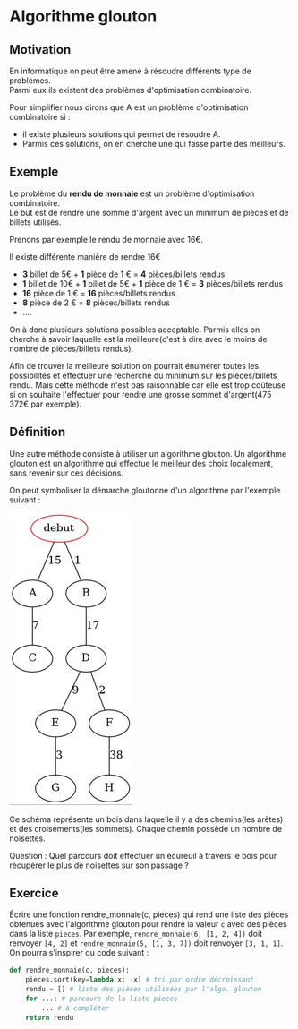 # Algorithme glouton   

## Motivation 
En informatique on peut être amené à résoudre différents type de problèmes.  
Parmi eux ils existent des problèmes d'optimisation combinatoire.   

Pour simplifier nous dirons que A est un problème d'optimisation combinatoire si :  
- il existe plusieurs solutions qui permet de résoudre A.  
- Parmis ces solutions, on en cherche une qui fasse partie des meilleurs.  

## Exemple 
Le problème du __rendu de monnaie__ est un problème d'optimisation combinatoire.  
Le but est de rendre une somme d'argent avec un minimum de pièces et de billets utilisés.   

Prenons par exemple le rendu de monnaie avec 16€.   

Il existe différente manière de rendre 16€   
- __3__ billet de 5€ + __1__ pièce de 1 € = __4__ pièces/billets rendus   
- __1__ billet de 10€ + __1__ billet de 5€ + __1__ pièce de 1 € = __3__ pièces/billets rendus   
- __16__ pièce de 1 € = __16__ pièces/billets rendus   
- __8__ pièce de 2 € = __8__ pièces/billets rendus   
- .... 

On à donc plusieurs solutions possibles acceptable. Parmis elles on cherche à savoir laquelle est la meilleure(c'est à dire avec le moins de nombre de pièces/billets rendus). 

Afin de trouver la meilleure solution on pourrait énumérer toutes les possibilités et effectuer une recherche du minimum sur les pièces/billets rendu. Mais cette méthode n'est pas raisonnable car elle est trop coûteuse si on souhaite l'effectuer pour rendre une grosse sommet d'argent(475 372€ par exemple). 

## Définition 
Une autre méthode consiste à utiliser un algorithme glouton. 
Un algorithme glouton est un algorithme qui effectue le meilleur des choix localement, sans revenir sur ces décisions. 

On peut symboliser la démarche gloutonne d'un algorithme par l'exemple suivant : 

![](chemins_output.png)

Ce schéma représente un bois dans laquelle il y a des chemins(les arêtes) et des croisements(les sommets). Chaque chemin possède un nombre de noisettes. 

Question :
Quel parcours doit effectuer un écureuil à travers le bois pour récupérer le plus de noisettes sur son passage ? 

## Exercice 

Écrire une fonction rendre_monnaie(c, pieces) qui rend une liste des pièces obtenues avec l'algorithme glouton pour rendre la valeur `c` avec des pièces dans la liste `pieces`.
Par exemple, `rendre_monnaie(6, [1, 2, 4])` doit renvoyer `[4, 2]` et `rendre_monnaie(5, [1, 3, 7])` doit renvoyer `[3, 1, 1]`.
On pourra s'inspirer du code suivant :

```Python
def rendre_monnaie(c, pieces):
    pieces.sort(key=lambda x: -x) # tri par ordre décroissant
    rendu = [] # liste des pièces utilisées par l'algo. glouton
    for ...: # parcours de la liste pieces
        ... # à compléter
    return rendu
```
